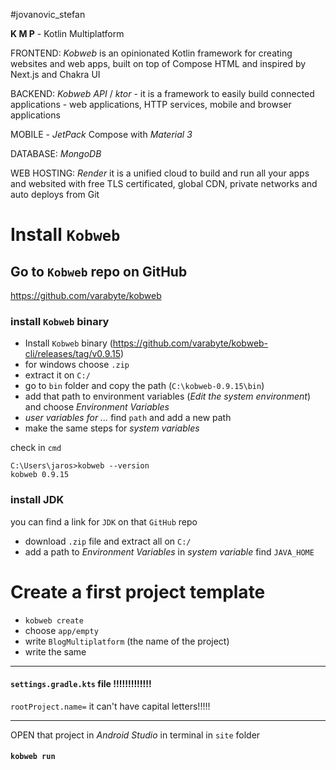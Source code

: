 #jovanovic_stefan

**K M P** - Kotlin Multiplatform


FRONTEND: *Kobweb* is an opinionated Kotlin framework for creating websites and web apps, built on top of Compose HTML and inspired by Next.js and Chakra UI

BACKEND: *Kobweb API* / *ktor* - it is a framework to easily build connected applications - web applications, HTTP services, mobile and browser applications

MOBILE - *JetPack* Compose with *Material 3*

DATABASE: *MongoDB*

WEB HOSTING: *Render* it is a unified cloud to build and run all your apps and websited with free TLS certificated, global CDN, private networks and auto deploys from Git


# Install `Kobweb`

## Go to `Kobweb` repo on GitHub
https://github.com/varabyte/kobweb

### install `Kobweb` binary
- Install `Kobweb` binary (https://github.com/varabyte/kobweb-cli/releases/tag/v0.9.15)
- for windows choose `.zip`
- extract it on `C:/` 
- go to `bin` folder and copy the path (`C:\kobweb-0.9.15\bin`)
- add that path to environment variables (*Edit the system environment*) and choose *Environment Variables*
- *user variables for ...* find `path` and add a new path
- make the same steps for *system variables*

check in `cmd`
```
C:\Users\jaros>kobweb --version
kobweb 0.9.15
```

### install JDK
you can find a link for `JDK` on that `GitHub` repo
- download `.zip` file and extract all on `C:/`
- add a path to *Environment Variables* in *system variable* find `JAVA_HOME`




# Create a first project template
- `kobweb create`
- choose `app/empty`
- write `BlogMultiplatform` (the name of the project)
- write the same

------
#### `settings.gradle.kts`  file !!!!!!!!!!!!!
`rootProject.name=` it can't have capital letters!!!!!

-----



OPEN that project in *Android Studio*
in terminal in `site` folder 
#### `kobweb run`

















